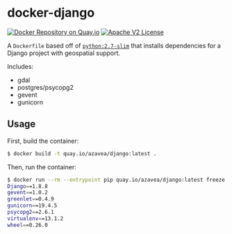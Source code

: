 # docker-django

[![Docker Repository on Quay.io](https://quay.io/repository/azavea/django/status "Docker Repository on Quay.io")](https://quay.io/repository/azavea/django)
[![Apache V2 License](http://img.shields.io/badge/license-Apache%20V2-blue.svg)](https://github.com/azavea/docker-django/blob/develop/LICENSE)

A `Dockerfile` based off of [`python:2.7-slim`](https://registry.hub.docker.com/_/python/) that installs dependencies for a Django project with geospatial support.

Includes:

  - gdal
  - postgres/psycopg2
  - gevent
  - gunicorn

## Usage

First, build the container:

```bash
$ docker build -t quay.io/azavea/django:latest .
```

Then, run the container:

```bash
$ docker run --rm --entrypoint pip quay.io/azavea/django:latest freeze        
Django==1.8.8
gevent==1.0.2
greenlet==0.4.9
gunicorn==19.4.5
psycopg2==2.6.1
virtualenv==13.1.2
wheel==0.26.0
```
